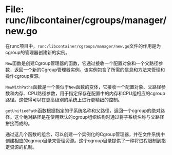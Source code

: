 # File: runc/libcontainer/cgroups/manager/new.go

在runc项目中，`runc/libcontainer/cgroups/manager/new.go`文件的作用是为cgroup的管理器创建新的实例。

`New`函数是创建Cgroup管理器的函数，它通过接收一个配置对象和一个父路径参数，返回一个新的Cgroup管理器实例。该实例包含了所需的信息和方法来管理和操作cgroup资源。

`NewWithPaths`函数是一个类似于`New`函数的变体，它接收一个配置对象、父路径参数和内存、CPU路径参数，用于指定保存在配置中的内存和CPU组相应的cgroup路径。这使得可以在更高级别的系统上进行更精细的控制。

`getUnifiedPath`函数根据指定的子系统名称和父路径，返回一个cgroup的绝对路径。这个绝对路径是在使用默认的cgroup组织结构时通过将子系统名称与父路径拼接而成的。

通过这几个函数的组合，可以创建一个实例化的Cgroup管理器，并在文件系统中创建相应的cgroup目录来管理资源。这个cgroup目录提供了一种将进程限制到指定资源的机制。


